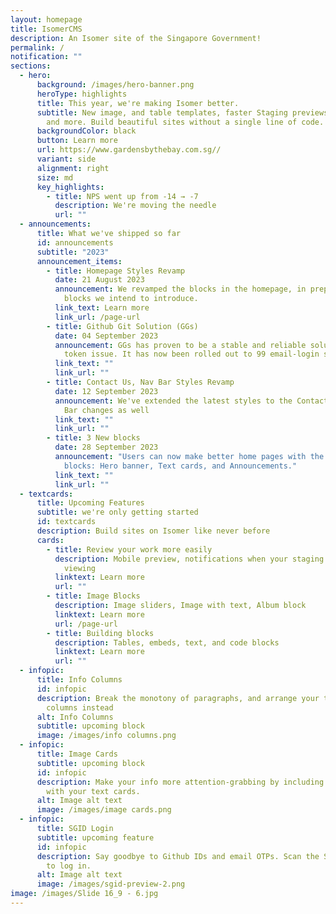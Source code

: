 ```yaml
---
layout: homepage
title: IsomerCMS
description: An Isomer site of the Singapore Government!
permalink: /
notification: ""
sections:
  - hero:
      background: /images/hero-banner.png
      heroType: highlights
      title: This year, we're making Isomer better.
      subtitle: New image, and table templates, faster Staging previews, bulk uploads,
        and more. Build beautiful sites without a single line of code.
      backgroundColor: black
      button: Learn more
      url: https://www.gardensbythebay.com.sg//
      variant: side
      alignment: right
      size: md
      key_highlights:
        - title: NPS went up from -14 → -7
          description: We're moving the needle
          url: ""
  - announcements:
      title: What we've shipped so far
      id: announcements
      subtitle: "2023"
      announcement_items:
        - title: Homepage Styles Revamp
          date: 21 August 2023
          announcement: We revamped the blocks in the homepage, in preparation for the new
            blocks we intend to introduce.
          link_text: Learn more
          link_url: /page-url
        - title: Github Git Solution (GGs)
          date: 04 September 2023
          announcement: GGs has proven to be a stable and reliable solution to our Github
            token issue. It has now been rolled out to 99 email-login sites
          link_text: ""
          link_url: ""
        - title: Contact Us, Nav Bar Styles Revamp
          date: 12 September 2023
          announcement: We've extended the latest styles to the Contact Us and Navigation
            Bar changes as well
          link_text: ""
          link_url: ""
        - title: 3 New blocks
          date: 28 September 2023
          announcement: "Users can now make better home pages with the 3 most requested
            blocks: Hero banner, Text cards, and Announcements."
          link_text: ""
          link_url: ""
  - textcards:
      title: Upcoming Features
      subtitle: we're only getting started
      id: textcards
      description: Build sites on Isomer like never before
      cards:
        - title: Review your work more easily
          description: Mobile preview, notifications when your staging site is ready for
            viewing
          linktext: Learn more
          url: ""
        - title: Image Blocks
          description: Image sliders, Image with text, Album block
          linktext: Learn more
          url: /page-url
        - title: Building blocks
          description: Tables, embeds, text, and code blocks
          linktext: Learn more
          url: ""
  - infopic:
      title: Info Columns
      id: infopic
      description: Break the monotony of paragraphs, and arrange your text in multiple
        columns instead
      alt: Info Columns
      subtitle: upcoming block
      image: /images/info columns.png
  - infopic:
      title: Image Cards
      subtitle: upcoming block
      id: infopic
      description: Make your info more attention-grabbing by including images along
        with your text cards.
      alt: Image alt text
      image: /images/image cards.png
  - infopic:
      title: SGID Login
      subtitle: upcoming feature
      id: infopic
      description: Say goodbye to Github IDs and email OTPs. Scan the Singpass QR code
        to log in.
      alt: Image alt text
      image: /images/sgid-preview-2.png
image: /images/Slide 16_9 - 6.jpg
---
```

